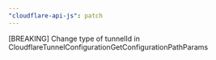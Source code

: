 ```yaml
---
"cloudflare-api-js": patch
---
```


[BREAKING] Change type of tunnelId in CloudflareTunnelConfigurationGetConfigurationPathParams
